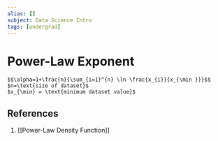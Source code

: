 ```yaml
---
alias: []
subject: Data Science Intro
tags: [undergrad]
---
```

# Power-Law Exponent

```ad-math
$$\alpha=1+\frac{n}{\sum_{i=1}^{n} \ln \frac{x_{i}}{x_{\min }}}$$
$n=\text{size of dataset}$
$x_{\min} = \text{minimum dataset value}$
```

## References
1. [[Power-Law Density Function]]